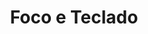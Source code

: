 ---
layout: example
title: Foco e Teclado
permalink: /exemplos/foco-e-teclado/
description: TBD

breadcrumb:
  - url: /
    title: Página inicial
  - url: /exemplos
    title: Exemplos
---